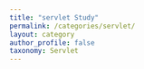 ```yaml
---
title: "servlet Study"
permalink: /categories/servlet/
layout: category
author_profile: false
taxonomy: Servlet
---
```

